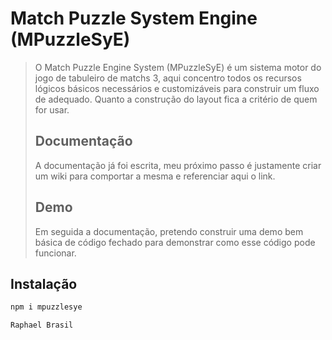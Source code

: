 # Match Puzzle System Engine (MPuzzleSyE)

> O Match Puzzle Engine System (MPuzzleSyE) é um sistema motor do jogo de tabuleiro de matchs 3, aqui concentro todos os recursos lógicos básicos necessários e customizáveis para construir um fluxo de adequado. Quanto a construção do layout fica a critério de quem for usar.
> ## Documentação
> A documentação já foi escrita, meu próximo passo é justamente criar um wiki para comportar a mesma e referenciar aqui o link.
> ## Demo
> Em seguida a documentação, pretendo construir uma demo bem básica de código fechado para demonstrar como esse código pode funcionar. 

## Instalação

```sh
npm i mpuzzlesye
```



`Raphael Brasil`
